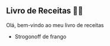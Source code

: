 ## Livro de Receitas :woman_cook:

Olá, bem-vindo ao meu livro de receitas

- Strogonoff de frango


